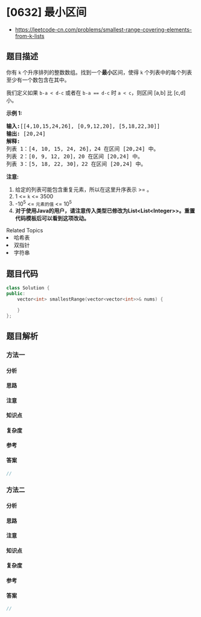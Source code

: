 

# [0632] 最小区间
* https://leetcode-cn.com/problems/smallest-range-covering-elements-from-k-lists


## 题目描述

<p>你有&nbsp;<code>k</code>&nbsp;个升序排列的整数数组。找到一个<strong>最小</strong>区间，使得&nbsp;<code>k</code>&nbsp;个列表中的每个列表至少有一个数包含在其中。</p>

<p>我们定义如果&nbsp;<code>b-a &lt; d-c</code>&nbsp;或者在&nbsp;<code>b-a == d-c</code>&nbsp;时&nbsp;<code>a &lt; c</code>，则区间 [a,b] 比 [c,d] 小。</p>

<p><strong>示例 1:</strong></p>

<pre>
<strong>输入:</strong>[[4,10,15,24,26], [0,9,12,20], [5,18,22,30]]
<strong>输出:</strong> [20,24]
<strong>解释:</strong> 
列表 1：[4, 10, 15, 24, 26]，24 在区间 [20,24] 中。
列表 2：[0, 9, 12, 20]，20 在区间 [20,24] 中。
列表 3：[5, 18, 22, 30]，22 在区间 [20,24] 中。
</pre>

<p><strong>注意:</strong></p>

<ol>
	<li>给定的列表可能包含重复元素，所以在这里升序表示 &gt;= 。</li>
	<li>1 &lt;= <code>k</code> &lt;= 3500</li>
	<li>-10<sup>5</sup> &lt;= <code>元素的值</code>&nbsp;&lt;= 10<sup>5</sup></li>
	<li><strong>对于使用Java的用户，请注意传入类型已修改为List&lt;List&lt;Integer&gt;&gt;。重置代码模板后可以看到这项改动。</strong></li>
</ol>
<div><div>Related Topics</div><div><li>哈希表</li><li>双指针</li><li>字符串</li></div></div>


## 题目代码

```cpp
class Solution {
public:
    vector<int> smallestRange(vector<vector<int>>& nums) {

    }
};
```


## 题目解析


### 方法一

#### 分析

#### 思路

#### 注意

#### 知识点

#### 复杂度

#### 参考

#### 答案

```cpp
//
```


### 方法二

#### 分析

#### 思路

#### 注意

#### 知识点

#### 复杂度

#### 参考

#### 答案

```cpp
//
```


